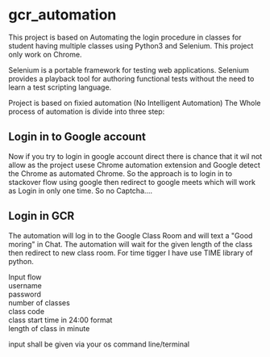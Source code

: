 # gcr_automation
This project is based on Automating the login procedure in classes for student having multiple classes using Python3 and  Selenium.
This project only work on Chrome.

Selenium is a portable framework for testing web applications. Selenium provides a playback tool for authoring functional tests without
the need to learn a test scripting language.

Project is based on fixied automation (No Intelligent Automation)
The Whole process of automation is divide into three step:

## Login in to Google account
Now if you try to login in google account direct there is chance that it wil not allow as the project usese Chrome automation extension and
Google detect the Chrome as automated Chrome.
So the approach is to login in to stackover flow using google then redirect to google meets which will work as Login in only one time.
So no Captcha....

## Login in GCR
The automation will log in to the Google Class Room and will text a "Good moring" in Chat.
The automation will wait for the given length of the class then redirect to new class room.
For time tigger I have use  TIME library of python.<br>

Input flow<br>
username<br>
password<br>
number of classes<br>
class code<br> 
class start time in 24:00 format<br>
length of class in minute<br>

input shall be given via your os command line/terminal
